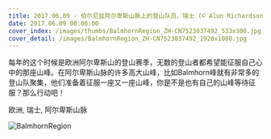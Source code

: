 ```yaml
---
title: 2017.06.09 - 伯尔尼兹阿尔卑斯山脉上的登山队员，瑞士 (© Alun Richardson/plainpicture)
date: 2017.06.09 00:00:00
cover_index: /images/thumbs/BalmhornRegion_ZH-CN7523037492_533x300.jpg
cover_detail: /images/BalmhornRegion_ZH-CN7523037492_1920x1080.jpg
---
```


每年的这个时候是欧洲阿尔卑斯山的登山赛季，无数的登山者都希望能征服自己心中的那座山峰。在阿尔卑斯山脉的许多高大山峰，比如Balmhorn峰就有非常多的登山队聚集，他们准备着征服一座又一座山峰，你是不是也有自己的山峰等待征服？那么行动吧！

欧洲, 瑞士, 阿尔卑斯山脉

![BalmhornRegion](/images/BalmhornRegion_ZH-CN7523037492_1920x1080.jpg)
